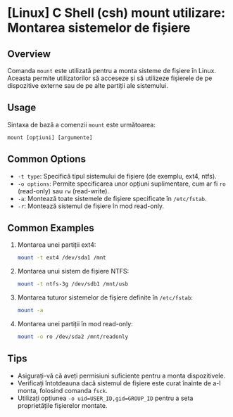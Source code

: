 # [Linux] C Shell (csh) mount utilizare: Montarea sistemelor de fișiere

## Overview
Comanda `mount` este utilizată pentru a monta sisteme de fișiere în Linux. Aceasta permite utilizatorilor să acceseze și să utilizeze fișierele de pe dispozitive externe sau de pe alte partiții ale sistemului.

## Usage
Sintaxa de bază a comenzii `mount` este următoarea:
```
mount [opțiuni] [argumente]
```

## Common Options
- `-t type`: Specifică tipul sistemului de fișiere (de exemplu, ext4, ntfs).
- `-o options`: Permite specificarea unor opțiuni suplimentare, cum ar fi `ro` (read-only) sau `rw` (read-write).
- `-a`: Montează toate sistemele de fișiere specificate în `/etc/fstab`.
- `-r`: Montează sistemul de fișiere în mod read-only.

## Common Examples
1. Montarea unei partiții ext4:
   ```bash
   mount -t ext4 /dev/sda1 /mnt
   ```

2. Montarea unui sistem de fișiere NTFS:
   ```bash
   mount -t ntfs-3g /dev/sdb1 /mnt/usb
   ```

3. Montarea tuturor sistemelor de fișiere definite în `/etc/fstab`:
   ```bash
   mount -a
   ```

4. Montarea unei partiții în mod read-only:
   ```bash
   mount -o ro /dev/sda2 /mnt/readonly
   ```

## Tips
- Asigurați-vă că aveți permisiuni suficiente pentru a monta dispozitivele.
- Verificați întotdeauna dacă sistemul de fișiere este curat înainte de a-l monta, folosind comanda `fsck`.
- Utilizați opțiunea `-o uid=USER_ID,gid=GROUP_ID` pentru a seta proprietățile fișierelor montate.